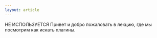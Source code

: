 ```yaml
---
layout: article
---
```

НЕ ИСПОЛЬЗУЕТСЯ
Привет и добро пожаловать в лекцию, где мы посмотрим как искать плагины.

